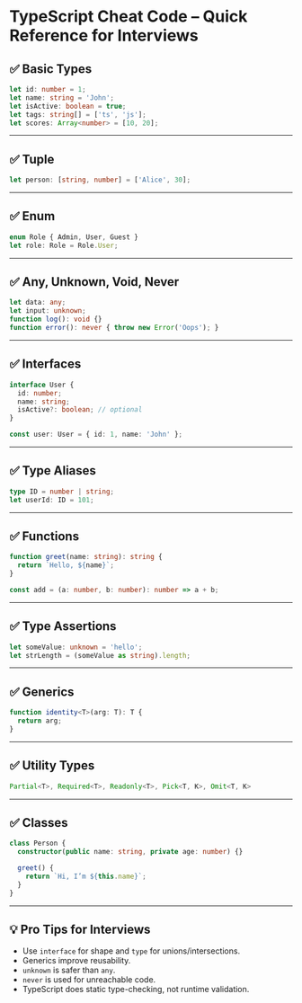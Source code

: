# TypeScript Cheat Code – Quick Reference for Interviews

## ✅ Basic Types

```ts
let id: number = 1;
let name: string = 'John';
let isActive: boolean = true;
let tags: string[] = ['ts', 'js'];
let scores: Array<number> = [10, 20];
```

---

## ✅ Tuple

```ts
let person: [string, number] = ['Alice', 30];
```

---

## ✅ Enum

```ts
enum Role { Admin, User, Guest }
let role: Role = Role.User;
```

---

## ✅ Any, Unknown, Void, Never

```ts
let data: any;
let input: unknown;
function log(): void {}
function error(): never { throw new Error('Oops'); }
```

---

## ✅ Interfaces

```ts
interface User {
  id: number;
  name: string;
  isActive?: boolean; // optional
}

const user: User = { id: 1, name: 'John' };
```

---

## ✅ Type Aliases

```ts
type ID = number | string;
let userId: ID = 101;
```

---

## ✅ Functions

```ts
function greet(name: string): string {
  return `Hello, ${name}`;
}

const add = (a: number, b: number): number => a + b;
```

---

## ✅ Type Assertions

```ts
let someValue: unknown = 'hello';
let strLength = (someValue as string).length;
```

---

## ✅ Generics

```ts
function identity<T>(arg: T): T {
  return arg;
}
```

---

## ✅ Utility Types

```ts
Partial<T>, Required<T>, Readonly<T>, Pick<T, K>, Omit<T, K>
```

---

## ✅ Classes

```ts
class Person {
  constructor(public name: string, private age: number) {}

  greet() {
    return `Hi, I’m ${this.name}`;
  }
}
```

---

## 💡 Pro Tips for Interviews

* Use `interface` for shape and `type` for unions/intersections.
* Generics improve reusability.
* `unknown` is safer than `any`.
* `never` is used for unreachable code.
* TypeScript does static type-checking, not runtime validation.
